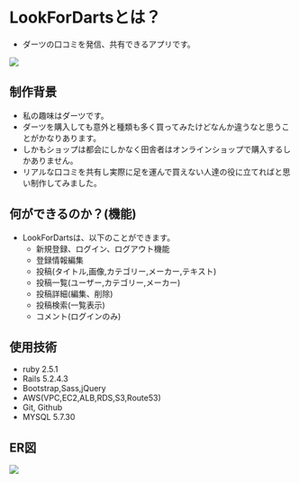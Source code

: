 # LookForDartsとは？
- ダーツの口コミを発信、共有できるアプリです。

![](readme.jpg)

## 制作背景
- 私の趣味はダーツです。
- ダーツを購入しても意外と種類も多く買ってみたけどなんか違うなと思うことがかなりあります。
- しかもショップは都会にしかなく田舎者はオンラインショップで購入するしかありません。
- リアルな口コミを共有し実際に足を運んで買えない人達の役に立てればと思い制作してみました。



## 何ができるのか？(機能)
* LookForDartsは、以下のことができます。
  * 新規登録、ログイン、ログアウト機能
  * 登録情報編集
  * 投稿(タイトル,画像,カテゴリー,メーカー,テキスト)
  * 投稿一覧(ユーザー,カテゴリー,メーカー)
  * 投稿詳細(編集、削除)
  * 投稿検索(一覧表示)
  * コメント(ログインのみ)

## 使用技術
 * ruby 2.5.1
 * Rails 5.2.4.3
 * Bootstrap,Sass,jQuery
 * AWS(VPC,EC2,ALB,RDS,S3,Route53)
 * Git, Github
 * MYSQL 5.7.30

## ER図
![](ERLookForDarts.jpg)




